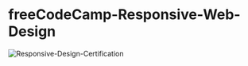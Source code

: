 # freeCodeCamp-Responsive-Web-Design

![Responsive-Design-Certification](https://github.com/PDochev/freeCodeCamp-Responsive-Web-Design/assets/86538257/6112db81-075d-446e-a63e-b1dc9d158b0c)
